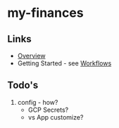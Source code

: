 # my-finances

## Links
* [Overview](./docs/overview.md)
* Getting Started - see [Workflows](./docs/workflows.md)


## Todo's
1. config - how?
    * GCP Secrets?
    * vs App customize?   